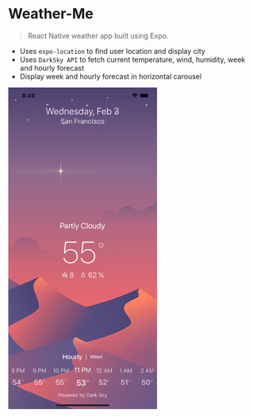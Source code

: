 # Weather-Me
> React Native weather app built using Expo.

* Uses `expo-location` to find user location and display city
* Uses `DarkSky API` to fetch current temperature, wind, humidity, week and hourly forecast
* Display week and hourly forecast in horizontal carousel


<img src="https://github.com/Beissner/Weather-Me/blob/master/assets/screenshot.png?raw=true" width="300">
